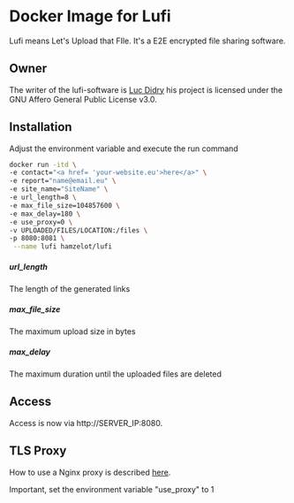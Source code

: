 # Docker Image for Lufi

Lufi means Let's Upload that FIle. It's a E2E encrypted file sharing software.

## Owner
The writer of the lufi-software is [Luc Didry](https://framagit.org/fiat-tux/hat-softwares/lufi/) his project is licensed under the GNU Affero General Public License v3.0.

## Installation

Adjust the environment variable and execute the run command

```bash
docker run -itd \
-e contact="<a href= 'your-website.eu'>here</a>" \
-e report="name@email.eu" \
-e site_name="SiteName" \
-e url_length=8 \
-e max_file_size=104857600 \
-e max_delay=180 \
-e use_proxy=0 \
-v UPLOADED/FILES/LOCATION:/files \
-p 8080:8081 \
 --name lufi hamzelot/lufi
```

##### url_length
The length of the generated links
##### max_file_size
The maximum upload size in bytes
##### max_delay
The maximum duration until the uploaded files are deleted

## Access

Access is now via http://SERVER_IP:8080.

## TLS Proxy

How to use a Nginx proxy is described [here](https://framagit.org/fiat-tux/hat-softwares/lufi/-/wikis/installation#reverse-proxies).

Important, set the environment variable "use_proxy" to 1

